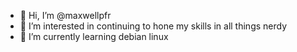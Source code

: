 - 👋 Hi, I’m @maxwellpfr
- 👀 I’m interested in continuing to hone my skills in all things nerdy
- 🌱 I’m currently learning debian linux

<!---
maxwellpfr/maxwellpfr is a ✨ special ✨ repository because its `README.md` (this file) appears on your GitHub profile.
You can click the Preview link to take a look at your changes.
--->
